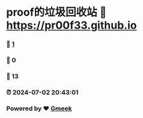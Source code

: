 # proof的垃圾回收站 :link: https://pr00f33.github.io 
### :page_facing_up: [1](https://pr00f33.github.io/tag.html) 
### :speech_balloon: 0 
### :hibiscus: 13 
### :alarm_clock: 2024-07-02 20:43:01 
### Powered by :heart: [Gmeek](https://github.com/Meekdai/Gmeek)
